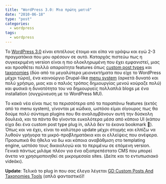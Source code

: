 ```yaml
---
title: "WordPress 3.0: Μια πρώτη ματιά"
date: "2010-06-18"
type: "post"
categories:
  - wordpress
tags:
  - wordpress
---
```


To [WordPress 3.0](http://wordpress.org/ "Wordpress 3.0") είναι επιτέλους έτοιμο και είπα να γράψω και εγώ 2-3 πραγματάκια που μου αρέσουν σε αυτό. Καταρχάς πιστεύω πως η συγκεκριμένη version είναι η πιο ολοκληρωμένη που έχει εμφανιστεί, μιας και προσθέτει πολλά απαραίτητα features όπως [custom post types](http://codex.wordpress.org/Custom_Post_Types "Custom Post Types") και [taxonomies](http://codex.wordpress.org/Custom_Taxonomies "Custom Taxonomies") (δύο από τα μεγαλύτερα μειονεκτήματα που είχε το WordPress μέχρι τώρα), ένα καινούργιο Drupal-like [menu system](http://codex.wordpress.org/Appearance_Menus_SubPanel "Menu system") (αρκετά δυνατό και πολύ χρήσιμο, μιας και ο παλιός τρόπος δημιουργίας μενού κούραζε πολύ) και φυσικά η δυνατότητα του να δημιουργείς πολλαπλά blogs με ένα installation (συγχώνευση με το WordPress MU).

Το κακά νέα είναι πως τα περισσότερα από τα παραπάνω features (εκτός από το menu system), γίνονται με κώδικα, ωστόσο είμαι σίγουρος πως θα δούμε πολύ σύντομα plugins που θα αναλαμβάνουν αυτή την δύσκολη δουλειά, και τα πάντα θα γίνονται ευκολότερα μέσα από κάποιο UI (κάπου είχα δει ένα custom post type plug in, αλλά δεν το έκανα bookmark 🙁). Όπως και να έχει, είναι το καλύτερο update μέχρι στιγμής και ελπίζω να λυθούν γρήγορα τα μικρό-προβληματάκια και οι ελλείψεις που ανέφερα. Προσωπικά θα ήθελα να δω και κάποια αναβάθμιση στο templating engine, ωστόσο τους δικαιολογώ και το περιμένω σε επόμενη version. Γενικά πάντως μιλάμε πλέον για ένα αξιοπρεπέστατο CMS που μπορεί άνετα να χρησιμοποιηθεί σε μικρομεσαία sites. (Δείτε και το εντυπωσιακό videάκι).

**Update**: Τελικά το plug in που σας έλεγα λέγεται [GD Custom Posts And Taxonomies Tools](http://wordpress.org/extend/plugins/gd-taxonomies-tools/ "GD Custom Posts And Taxonomies Tools") (απλά φανταστικό)!
